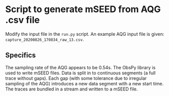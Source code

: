 # Script to generate mSEED from AQG .csv file

Modify the input file in the `run.py` script. An example AQG input file is given: `capture_20200826_170834_raw_13.csv`.

## Specifics

The sampling rate of the AQG appears to be 0.54s. The ObsPy library is used to write mSEED files. Data is split in to continuous segments (a full trace without gaps). Each gap (with some tolerance due to irregular sampling of the AQG) introduces a new data segment with a new start time. The traces are bundled in a stream and written to a mSEED file.
